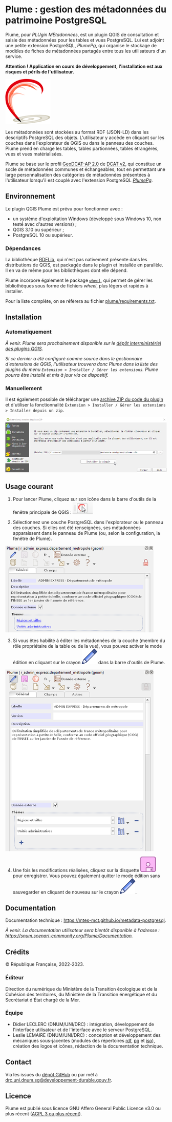 # Plume : gestion des métadonnées du patrimoine PostgreSQL

Plume, pour *PLUgin MEtadonnées*, est un plugin QGIS de consultation et saisie des métadonnées pour les tables et vues PostgreSQL. Lui est adjoint une petite extension PostgreSQL, *PlumePg*, qui organise le stockage de modèles de fiches de métadonnées partagés entre tous les utilisateurs d'un service.

**Attention ! Application en cours de développement, l'installation est aux risques et périls de l'utilisateur.**

![Logo](plume/icons/logo/plume.svg)

Les métadonnées sont stockées au format RDF (JSON-LD) dans les descriptifs PostgreSQL des objets. L'utilisateur y accède en cliquant sur les couches dans l'explorateur de QGIS ou dans le panneau des couches. Plume prend en charge les tables, tables partionnées, tables étrangères, vues et vues matérialisées.

Plume se base sur le profil [GeoDCAT-AP 2.0](https://semiceu.github.io/GeoDCAT-AP/releases/2.0.0/) de [DCAT v2](https://www.w3.org/TR/vocab-dcat-2/), qui constitue un socle de métadonnées communes et échangeables, tout en permettant une large personnalisation des catégories de métadonnées présentées à l'utilisateur lorsqu'il est couplé avec l'extension PostgreSQL *[PlumePg](/postgresql)*.

## Environnement

Le plugin QGIS Plume est prévu pour fonctionner avec :
- un système d'exploitation Windows (développé sous Windows 10, non testé avec d'autres versions) ;
- QGIS 3.10 ou supérieur ;
- PostgreSQL 10 ou supérieur.

### Dépendances

La bibliothèque [RDFLib](https://pypi.org/project/rdflib/), qui n'est pas nativement présente dans les distributions de QGIS, est packagée dans le plugin et installée en parallèle. Il en va de même pour les bibliothèques dont elle dépend.

Plume incorpore également le package [`wheel`](https://pypi.org/project/wheel/), qui permet de gérer les bibliothèques sous forme de fichiers *wheel*, plus légers et rapides à installer.

Pour la liste complète, on se réfèrera au fichier [plume/requirements.txt](/plume/requirements.txt).


## Installation

### Automatiquement

*À venir. Plume sera prochainement disponible sur le [dépôt interministériel des plugins QGIS](http://piece-jointe-carto.developpement-durable.gouv.fr/NAT002/QGIS/plugins/plugins.xml).*

*Si ce dernier a été configuré comme source dans le gestionnaire d'extensions de QGIS, l'utilisateur trouvera donc Plume dans la liste des plugins du menu `Extension > Installer / Gérer les extensions`. Plume pourra être installé et mis à jour via ce dispositif.*

### Manuellement

Il est également possible de télécharger une [archive ZIP du code du plugin](https://github.com/MTES-MCT/metadata-postgresql/releases) et d'utiliser la fonctionnalité `Extension > Installer / Gérer les extensions > Installer depuis un zip`.

![Boîte de dialogue 'Installer depuis un zip'](plume/flyers/installe_zip.png)


## Usage courant

1. Pour lancer Plume, cliquez sur son icône dans la barre d'outils de la fenêtre principale de QGIS : ![Lancement via la barre d'outils QGIS](plume/flyers/launch_from_toolsbar.png)

2. Sélectionnez une couche PostgreSQL dans l'explorateur ou le panneau des couches. Si elles ont été renseignées, ses métadonnées apparaissent dans le panneau de Plume (ou, selon la configuration, la fenêtre de Plume).

![Formulaire en mode lecture](plume/flyers/plume_read.png)

3. Si vous êtes habilité à éditer les métadonnées de la couche (membre du rôle propriétaire de la table ou de la vue), vous pouvez activer le mode édition en cliquant sur le crayon ![read.svg](/plume/icons/general/read.svg) dans la barre d'outils de Plume.

![Formulaire en mode édition](plume/flyers/plume_edit.png)

4. Une fois les modifications réalisées, cliquez sur la disquette ![Bouton de sauvegarde](/plume/icons/general/save.svg) pour enregistrer. Vous pouvez également quitter le mode édition sans sauvegarder en cliquant de nouveau sur le crayon ![Bouton d'activation du mode édition](/plume/icons/general/read.svg).


## Documentation

Documentation technique : https://mtes-mct.github.io/metadata-postgresql.

*À venir. La documentation utilisateur sera bientôt disponible à l'adresse : https://snum.scenari-community.org/Plume/Documentation.*

## Crédits

© République Française, 2022-2023.

### Éditeur

Direction du numérique du Ministère de la Transition écologique et de la Cohésion des territoires, du Ministère de la Transition énergétique et du Secrétariat d'État chargé de la Mer.

### Équipe

- Didier LECLERC (DNUM/UNI/DRC) : intégration, développement de l'interface utilisateur et de l'interface avec le serveur PostgreSQL.
- Leslie LEMAIRE (DNUM/UNI/DRC) : conception et développement des mécaniques sous-jacentes (modules des répertoires [rdf](/plume/rdf), [pg](/plume/pg) et [iso](/plume/iso)), création des logos et icônes, rédaction de la documentation technique.

## Contact

Via les issues du [dépôt GitHub](https://github.com/MTES-MCT/metadata-postgresql) ou par mél à drc.uni.dnum.sg@developpement-durable.gouv.fr.


## Licence

Plume est publié sous licence GNU Affero General Public Licence v3.0 ou plus récent ([AGPL 3 ou plus récent](https://spdx.org/licenses/AGPL-3.0-or-later.html)).
